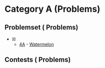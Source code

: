 # Category A (Problems) 

## Problemset ( Problems)

- [x] - [4A](https://codeforces.com/problemset/problem/4/A) - [Watermelon]()

## Contests ( Problems)
